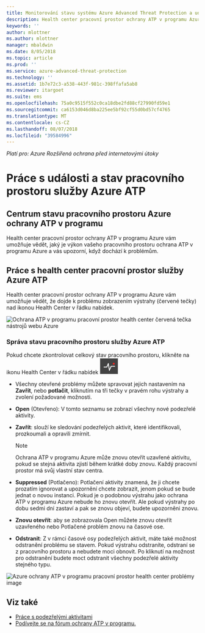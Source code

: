 ```yaml
---
title: Monitorování stavu systému Azure Advanced Threat Protection a událostí | Dokumentace Microsoftu
description: Health center pracovní prostor ochrany ATP v programu Azure použít ke kontrole, jak funguje služba ochrany ATP v programu Azure a upozorní vás na potenciální problémy a zobrazit systémové události v prohlížeči událostí.
keywords: ''
author: mlottner
ms.author: mlottner
manager: mbaldwin
ms.date: 8/05/2018
ms.topic: article
ms.prod: ''
ms.service: azure-advanced-threat-protection
ms.technology: ''
ms.assetid: 1b7e72c3-a538-443f-981c-398ffafa5ab8
ms.reviewer: itargoet
ms.suite: ems
ms.openlocfilehash: 75a0c9515f552c0ca18dbe2fd88cf27990fd59e1
ms.sourcegitcommit: ca6153d046d8ba225ee5bf92cf55d0bd57cf4765
ms.translationtype: MT
ms.contentlocale: cs-CZ
ms.lasthandoff: 08/07/2018
ms.locfileid: "39584996"
---
```

*Platí pro: Azure Rozšířená ochrana před internetovými útoky*


# <a name="working-with-azure-atp-workspace-health-and-events"></a>Práce s události a stav pracovního prostoru služby Azure ATP

## <a name="azure-atp-workspace-health-center"></a>Centrum stavu pracovního prostoru Azure ochrany ATP v programu 

Health center pracovní prostor ochrany ATP v programu Azure vám umožňuje vědět, jaký je výkon vašeho pracovního prostoru ochrana ATP v programu Azure a vás upozorní, když dochází k problémům.

## <a name="working-with-the-azure-atp-workspace-health-center"></a>Práce s health center pracovní prostor služby Azure ATP

Health center pracovní prostor ochrany ATP v programu Azure vám umožňuje vědět, že dojde k problému zobrazením výstrahy (červené tečky) nad ikonou Health Center v řádku nabídek.

![Ochrana ATP v programu pracovní prostor health center červená tečka nástrojů webu Azure](media/atp-health-bar.png)

### <a name="managing-azure-atp-workspace-health"></a>Správa stavu pracovního prostoru služby Azure ATP
Pokud chcete zkontrolovat celkový stav pracovního prostoru, klikněte na ikonu Health Center v řádku nabídek ![Ikona stavu centra Azure ochrany ATP v programu pracovního prostoru](media/atp-red-dot.png)

-   Všechny otevřené problémy můžete spravovat jejich nastavením na **Zavřít**, nebo **potlačit**, kliknutím na tři tečky v pravém rohu výstrahy a zvolení požadované možnosti.

-   **Open** (Otevřeno): V tomto seznamu se zobrazí všechny nové podezřelé aktivity.

-   **Zavřít**: slouží ke sledování podezřelých aktivit, které identifikovali, prozkoumali a opravili zmírnit.

    > [!NOTE]
    > Ochrana ATP v programu Azure může znovu otevřít uzavřené aktivitu, pokud se stejná aktivita zjistí během krátké doby znovu.
    > Každý pracovní prostor má svůj vlastní stav centra.

-   **Suppressed** (Potlačeno): Potlačení aktivity znamená, že ji chcete prozatím ignorovat a upozornění chcete zobrazit, jenom pokud se bude jednat o novou instanci. Pokud je o podobnou výstrahu jako ochrana ATP v programu Azure nebude ho znovu otevřít. Ale pokud výstrahy po dobu sedmi dní zastaví a pak se znovu objeví, budete upozorněni znovu.

-   **Znovu otevřít**: aby se zobrazovala Open můžete znovu otevřít uzavřeného nebo Potlačené problém znovu na časové ose.

-   **Odstranit**: Z v rámci časové osy podezřelých aktivit, máte také možnost odstranění problému se stavem. Pokud výstrahu odstraníte, odstraní se z pracovního prostoru a nebudete moci obnovit. Po kliknutí na možnost pro odstranění budete moct odstranit všechny podezřelé aktivity stejného typu.



![Azure ochrany ATP v programu pracovní prostor health center problémy image](media/atp-health-issue.png)






## <a name="see-also"></a>Viz také

- [Práce s podezřelými aktivitami](working-with-suspicious-activities.md)
- [Podívejte se na fórum ochrany ATP v programu.](https://aka.ms/azureatpcommunity)
